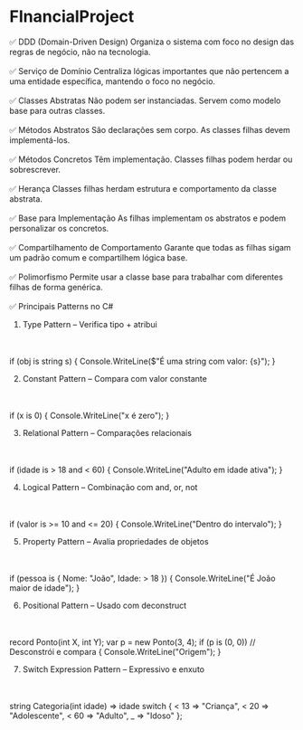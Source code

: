 # FInancialProject


✅ DDD (Domain-Driven Design)
Organiza o sistema com foco no design das regras de negócio, não na tecnologia.
<br />
<br />
✅ Serviço de Domínio
Centraliza lógicas importantes que não pertencem a uma entidade específica, mantendo o foco no negócio.
<br />
<br />
✅ Classes Abstratas
Não podem ser instanciadas. Servem como modelo base para outras classes.
<br />
<br />
✅ Métodos Abstratos
São declarações sem corpo. As classes filhas devem implementá-los.
<br />
<br />
✅ Métodos Concretos
Têm implementação. Classes filhas podem herdar ou sobrescrever.
<br />
<br />
✅ Herança
Classes filhas herdam estrutura e comportamento da classe abstrata.
<br />
<br />
✅ Base para Implementação
As filhas implementam os abstratos e podem personalizar os concretos.
<br />
<br />
✅ Compartilhamento de Comportamento
Garante que todas as filhas sigam um padrão comum e compartilhem lógica base.
<br />
<br />
✅ Polimorfismo
Permite usar a classe base para trabalhar com diferentes filhas de forma genérica.
<br />
<br />
✅ Principais Patterns no C#
1. Type Pattern – Verifica tipo + atribui
<br />
<br />
if (obj is string s)
{
    Console.WriteLine($"É uma string com valor: {s}");
}

2. Constant Pattern – Compara com valor constante
<br />
<br />
if (x is 0)
{
    Console.WriteLine("x é zero");
}

3. Relational Pattern – Comparações relacionais
<br />
<br />
if (idade is > 18 and < 60)
{
    Console.WriteLine("Adulto em idade ativa");
}

4. Logical Pattern – Combinação com and, or, not
<br />
<br />
if (valor is >= 10 and <= 20)
{
    Console.WriteLine("Dentro do intervalo");
}

5. Property Pattern – Avalia propriedades de objetos
<br />
<br />
if (pessoa is { Nome: "João", Idade: > 18 })
{
    Console.WriteLine("É João maior de idade");
}

6. Positional Pattern – Usado com deconstruct
<br />
<br />
record Ponto(int X, int Y);
var p = new Ponto(3, 4);
if (p is (0, 0)) // Desconstrói e compara
{
    Console.WriteLine("Origem");
}


7. Switch Expression Pattern – Expressivo e enxuto
<br />
<br />
string Categoria(int idade) => idade switch
{
    < 13 => "Criança",
    < 20 => "Adolescente",
    < 60 => "Adulto",
    _    => "Idoso"
};
